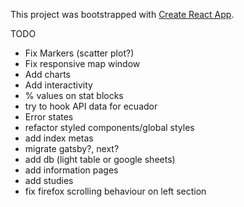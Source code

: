 This project was bootstrapped with [Create React App](https://github.com/facebook/create-react-app).

TODO

- Fix Markers (scatter plot?)
- Fix responsive map window
- Add charts
- Add interactivity
- % values on stat blocks
- try to hook API data for ecuador
- Error states
- refactor styled components/global styles
- add index metas
- migrate gatsby?, next?
- add db (light table or google sheets)
- add information pages
- add studies
- fix firefox scrolling behaviour on left section
